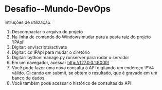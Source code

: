 # Desafio--Mundo-DevOps

Intruções de utilização:
1. Descompactar o arquivo do projeto
2. Na linha de comando do Windows mudar para a pasta raiz do projeto 'IPApi'
3. Digitar: env\scripts\activate
4. Digitar: cd IPApi para mudar o diretório
5. Digitar: python manage.py runserver para rodar o servidor
6. Em um navegador, acessar http://127.0.0.1:8000/
7. Você pode fazer uma nova consulta à API digitando um endereço IPV4 válido. Clicando em submit, se obtem o resultado, que é gravado em um banco de dados.
8. Você também pode acessar o histórico de consultas da API.
